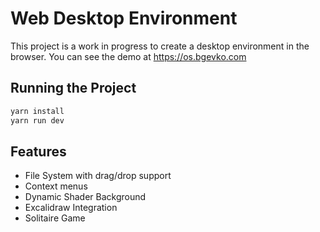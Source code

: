 # Web Desktop Environment

This project is a work in progress to create a desktop environment in the browser.
You can see the demo at https://os.bgevko.com

## Running the Project

```bash
yarn install
yarn run dev
```

## Features

- File System with drag/drop support
- Context menus
- Dynamic Shader Background
- Excalidraw Integration
- Solitaire Game

